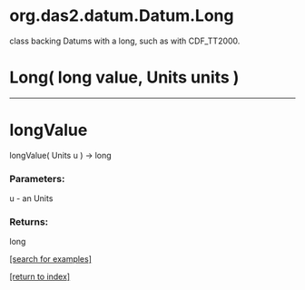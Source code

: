 # org.das2.datum.Datum.Long

class backing Datums with a long, such as with CDF_TT2000.

# Long( long value, Units units )


***
<a name="longValue"></a>
# longValue
longValue( Units u ) &rarr; long



### Parameters:
u - an Units

### Returns:
long


<a href="https://github.com/autoplot/dev/search?q=longValue&unscoped_q=longValue">[search for examples]</a>

<a href="https://github.com/autoplot/documentation/blob/master/javadoc/index-all.md">[return to index]</a>

